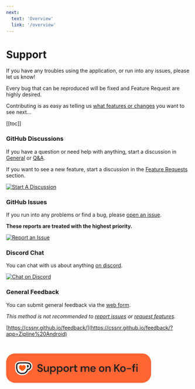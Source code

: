 ```yaml
---
next:
  text: 'Overview'
  link: '/overview'
---
```


# Support

If you have any troubles using the application, or run into any issues, please let us know!

Every bug that can be reproduced will be fixed and Feature Request are highly desired.

Contributing is as easy as telling us [what features or changes](https://github.com/smashedr/github-projects/discussions/categories/feature-requests) you want to see next…

[[toc]]

### GitHub Discussions

If you have a question or need help with anything,
start a discussion in [General](https://github.com/smashedr/github-projects/discussions/categories/general)
or [Q&A](https://github.com/smashedr/github-projects/discussions/categories/q-a).

If you want to see a new feature, start a discussion in
the [Feature Requests](https://github.com/smashedr/github-projects/discussions/categories/feature-requests) section.

[![Start A Discussion](https://img.shields.io/badge/Start_A_Discussion-blue?style=for-the-badge&logo=github)](https://github.com/smashedr/github-projects/discussions)

### GitHub Issues

If you run into any problems or find a bug, please [open an issue](https://github.com/smashedr/github-projects/issues).

**These reports are treated with the highest priority.**

[![Report an Issue](https://img.shields.io/badge/Report_an_Issue-blue?style=for-the-badge&logo=github)](https://github.com/smashedr/github-projects/issues)

### Discord Chat

You can chat with us about anything [on discord](https://discord.gg/wXy6m2X8wY).

[![Chat on Discord](https://img.shields.io/badge/Chat_on_Discord-5865F2?style=for-the-badge&logo=discord&logoColor=white)](https://discord.gg/wXy6m2X8wY)

### General Feedback

You can submit general feedback via the [web form](https://cssnr.github.io/feedback/?app=Zipline%20Android).

_This method is not recommended to [report issues](https://github.com/smashedr/github-projects/issues) or [request features](https://github.com/smashedr/github-projects/discussions/categories/feature-requests)._

[https://cssnr.github.io/feedback/](https://cssnr.github.io/feedback/?app=Zipline%20Android)

&nbsp;

[![Ko-Fi](./public/images/ko-fi.png)](https://ko-fi.com/cssnr)
